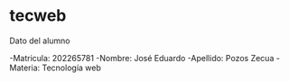 # tecweb
Dato del alumno

-Matricula: 202265781
-Nombre: José Eduardo
-Apellido: Pozos Zecua
-Materia: Tecnología web
